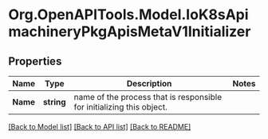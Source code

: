 
# Org.OpenAPITools.Model.IoK8sApimachineryPkgApisMetaV1Initializer

## Properties

Name | Type | Description | Notes
------------ | ------------- | ------------- | -------------
**Name** | **string** | name of the process that is responsible for initializing this object. | 

[[Back to Model list]](../README.md#documentation-for-models)
[[Back to API list]](../README.md#documentation-for-api-endpoints)
[[Back to README]](../README.md)

